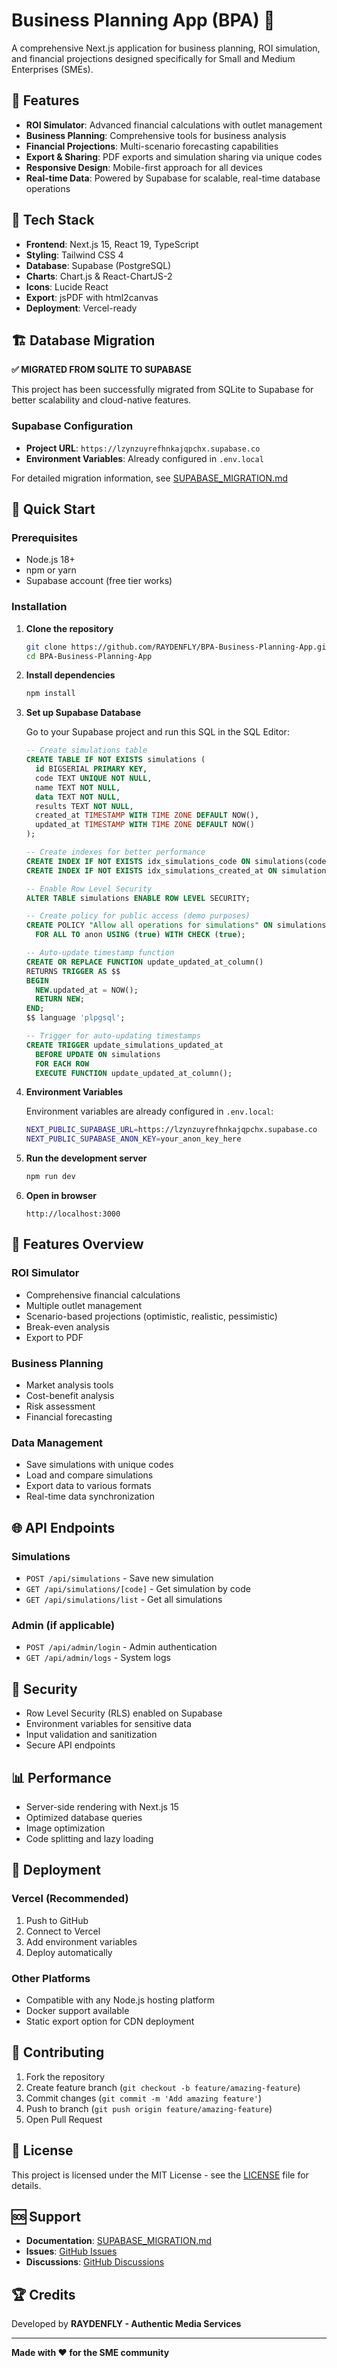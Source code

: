 # Business Planning App (BPA) 🚀

A comprehensive Next.js application for business planning, ROI simulation, and financial projections designed specifically for Small and Medium Enterprises (SMEs).

## 🌟 Features

- **ROI Simulator**: Advanced financial calculations with outlet management
- **Business Planning**: Comprehensive tools for business analysis
- **Financial Projections**: Multi-scenario forecasting capabilities  
- **Export & Sharing**: PDF exports and simulation sharing via unique codes
- **Responsive Design**: Mobile-first approach for all devices
- **Real-time Data**: Powered by Supabase for scalable, real-time database operations

## 🔧 Tech Stack

- **Frontend**: Next.js 15, React 19, TypeScript
- **Styling**: Tailwind CSS 4
- **Database**: Supabase (PostgreSQL)
- **Charts**: Chart.js & React-ChartJS-2
- **Icons**: Lucide React
- **Export**: jsPDF with html2canvas
- **Deployment**: Vercel-ready

## 🏗️ Database Migration

**✅ MIGRATED FROM SQLITE TO SUPABASE**

This project has been successfully migrated from SQLite to Supabase for better scalability and cloud-native features.

### Supabase Configuration
- **Project URL**: `https://lzynzuyrefhnkajqpchx.supabase.co`
- **Environment Variables**: Already configured in `.env.local`

For detailed migration information, see [SUPABASE_MIGRATION.md](./SUPABASE_MIGRATION.md)

## 🚀 Quick Start

### Prerequisites
- Node.js 18+ 
- npm or yarn
- Supabase account (free tier works)

### Installation

1. **Clone the repository**
   ```bash
   git clone https://github.com/RAYDENFLY/BPA-Business-Planning-App.git
   cd BPA-Business-Planning-App
   ```

2. **Install dependencies**
   ```bash
   npm install
   ```

3. **Set up Supabase Database**
   
   Go to your Supabase project and run this SQL in the SQL Editor:
   ```sql
   -- Create simulations table
   CREATE TABLE IF NOT EXISTS simulations (
     id BIGSERIAL PRIMARY KEY,
     code TEXT UNIQUE NOT NULL,
     name TEXT NOT NULL,
     data TEXT NOT NULL,
     results TEXT NOT NULL,
     created_at TIMESTAMP WITH TIME ZONE DEFAULT NOW(),
     updated_at TIMESTAMP WITH TIME ZONE DEFAULT NOW()
   );

   -- Create indexes for better performance
   CREATE INDEX IF NOT EXISTS idx_simulations_code ON simulations(code);
   CREATE INDEX IF NOT EXISTS idx_simulations_created_at ON simulations(created_at);

   -- Enable Row Level Security
   ALTER TABLE simulations ENABLE ROW LEVEL SECURITY;

   -- Create policy for public access (demo purposes)
   CREATE POLICY "Allow all operations for simulations" ON simulations
     FOR ALL TO anon USING (true) WITH CHECK (true);

   -- Auto-update timestamp function
   CREATE OR REPLACE FUNCTION update_updated_at_column()
   RETURNS TRIGGER AS $$
   BEGIN
     NEW.updated_at = NOW();
     RETURN NEW;
   END;
   $$ language 'plpgsql';

   -- Trigger for auto-updating timestamps
   CREATE TRIGGER update_simulations_updated_at 
     BEFORE UPDATE ON simulations 
     FOR EACH ROW 
     EXECUTE FUNCTION update_updated_at_column();
   ```

4. **Environment Variables**
   
   Environment variables are already configured in `.env.local`:
   ```bash
   NEXT_PUBLIC_SUPABASE_URL=https://lzynzuyrefhnkajqpchx.supabase.co
   NEXT_PUBLIC_SUPABASE_ANON_KEY=your_anon_key_here
   ```

5. **Run the development server**
   ```bash
   npm run dev
   ```

6. **Open in browser**
   ```
   http://localhost:3000
   ```

## 📱 Features Overview

### ROI Simulator
- Comprehensive financial calculations
- Multiple outlet management  
- Scenario-based projections (optimistic, realistic, pessimistic)
- Break-even analysis
- Export to PDF

### Business Planning
- Market analysis tools
- Cost-benefit analysis
- Risk assessment
- Financial forecasting

### Data Management
- Save simulations with unique codes
- Load and compare simulations
- Export data to various formats
- Real-time data synchronization

## 🌐 API Endpoints

### Simulations
- `POST /api/simulations` - Save new simulation
- `GET /api/simulations/[code]` - Get simulation by code
- `GET /api/simulations/list` - Get all simulations

### Admin (if applicable)
- `POST /api/admin/login` - Admin authentication
- `GET /api/admin/logs` - System logs

## 🔐 Security

- Row Level Security (RLS) enabled on Supabase
- Environment variables for sensitive data
- Input validation and sanitization
- Secure API endpoints

## 📊 Performance

- Server-side rendering with Next.js 15
- Optimized database queries
- Image optimization
- Code splitting and lazy loading

## 🚀 Deployment

### Vercel (Recommended)
1. Push to GitHub
2. Connect to Vercel
3. Add environment variables
4. Deploy automatically

### Other Platforms
- Compatible with any Node.js hosting platform
- Docker support available
- Static export option for CDN deployment

## 🤝 Contributing

1. Fork the repository
2. Create feature branch (`git checkout -b feature/amazing-feature`)
3. Commit changes (`git commit -m 'Add amazing feature'`)
4. Push to branch (`git push origin feature/amazing-feature`)
5. Open Pull Request

## 📄 License

This project is licensed under the MIT License - see the [LICENSE](LICENSE) file for details.

## 🆘 Support

- **Documentation**: [SUPABASE_MIGRATION.md](./SUPABASE_MIGRATION.md)
- **Issues**: [GitHub Issues](https://github.com/RAYDENFLY/BPA-Business-Planning-App/issues)
- **Discussions**: [GitHub Discussions](https://github.com/RAYDENFLY/BPA-Business-Planning-App/discussions)

## 🏆 Credits

Developed by **RAYDENFLY - Authentic Media Services**

---

**Made with ❤️ for the SME community**
